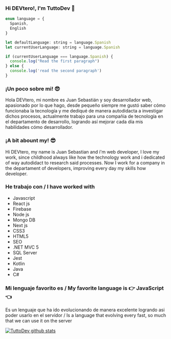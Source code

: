 ### Hi DEVtero!, I'm TuttoDev 👋

```js
enum language = {
  Spanish,
  English
}

let defaultLanguage: string = language.Spanish
let currentUserLanguage: string = language.Spanish

if (currentUserLanguage === language.Spanish) {
  console.log("Read the first paragraph")
} else {
  console.log('read the second paragraph')
}
```
### ¡Un poco sobre mi! 😎
Hola DEVtero, mi nombre es Juan Sebastián y soy desarrollador web, apasionado por lo que hago, desde pequeño siempre me gustó saber cómo funcionaba la tecnología y me dediqué de manera autodidacta a investigar dichos procesos, actualmente trabajo para una compañia de tecnología en el departamento de desarrollo, logrando así mejorar cada día mis habilidades cómo desarrollador.

### ¡A bit abount my! 😎
Hi DEVtero, my name is Juan Sebastian and i'm web developer, I love my work, since childhood always like how the technology work and i dedicated of way autodidact 
to research said processes. Now I work for a company in the departament of developers, improving every day my skills how developer. 

### He trabajo con / I have worked with
- Javascript
- React js
- Firebase
- Node js
- Mongo DB
- Next js
- CSS3
- HTML5
- SEO
- .NET MVC 5
- SQL Server
- Jest
- Kotlin
- Java
- C#

### Mi lenguaje favorito es / My favorite language is 👉 JavaScript 👈
Es un lenguaje que ha ido evolucionando de manera excelente logrando asi poder usarlo en el servidor /
Is a language that evolving every fast, so much that we can use it on the server

<!--
**juansebastian2426/juansebastian2426** is a ✨ _special_ ✨ repository because its `README.md` (this file) appears on your GitHub profile.

Here are some ideas to get you started:

- 🔭 I’m currently working on ...
- 🌱 I’m currently learning ...
- 👯 I’m looking to collaborate on ...
- 🤔 I’m looking for help with ...
- 💬 Ask me about ...
- 📫 How to reach me: ...
- 😄 Pronouns: ...
- ⚡ Fun fact: ...
-->
[![TuttoDev github stats](https://github-readme-stats.vercel.app/api?username=juansebastian2426)](https://github.com/anuraghazra/github-readme-stats)

